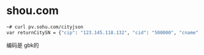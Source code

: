 # shou.com

```bash
~# curl pv.sohu.com/cityjson
var returnCitySN = {"cip": "123.145.118.132", "cid": "500000", "cname": "重庆市"};
```

编码是 gbk的